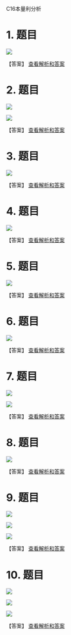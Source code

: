 C16本量利分析

# 1. 题目

![](media/704104367fdc760437dee76d0595000f.png)

【答案】
[查看解析和答案](media/5fa19bf560ec0be2f7c0d0881df81906.png.md)
# 2. 题目

![](media/2cbe3b9661a582b2ddcc5477ea0047e6.png)

![](media/e139a3fec1579be2b83bfa8ed9dcb23e.png)

【答案】
[查看解析和答案](media/9e59562b086e353dc31d3a98d5f9bffc.png.md)
# 3. 题目

![](media/50b68554414fe107430dbbc3afdfcee7.png)

【答案】
[查看解析和答案](media/3af9f3422aac8263b11aea2e9be48940.png.md)
# 4. 题目

![](media/79683495afb5e9d510775090ea610389.png)

【答案】
[查看解析和答案](media/aa5a38a7a8f2368f23b3eb96183008ea.png.md)
# 5. 题目

![](media/7de1b171ff5529c23e582ff0887c8a52.png)

【答案】
[查看解析和答案](media/b469b0c190677b173a410103aa3bf954.png.md)
# 6. 题目

![](media/68abaabed6655a67f31e8431addc709a.png)

【答案】
[查看解析和答案](media/2b99ec5973f6dd21c32a78db640bcb72.png.md)
# 7. 题目

![](media/c942149ffc36adff2fd20b83ca884c9e.png)

![](media/34610ea1c58af22d722b0c4ce1b8f6ba.png)

【答案】
[查看解析和答案](media/0dbb59f2984eb52656b6f4129704fecc.png.md)
# 8. 题目

![](media/0cbdd3d69e9fa3c1ff2efd87e97b1313.png)

【答案】
[查看解析和答案](media/e0409a7c7253d50925f4fd702c8d3f70.png.md)
# 9. 题目

![](media/51e3274846ee8c8ef43f1734d83a8c0e.png)

![](media/d43ec797957c05caa0f061eb558654c6.png)

![](media/d9e9114423d2b08e444710ee87664ea2.png)

【答案】
[查看解析和答案](media/03914be355ad5da2f85c8fa7ce15ab73.png.md)
# 10. 题目

![](media/a473ac3d33f47cc71c2a5e077c8efcd4.png)

![](media/5b403c1547bf1d9ca59f00b1e3327977.png)

![](media/958cf0547b6a1d677f6202a5452d891f.png)

【答案】
[查看解析和答案](media/06293f7ee97e9e3c69c9c531450a525a.png.md)

